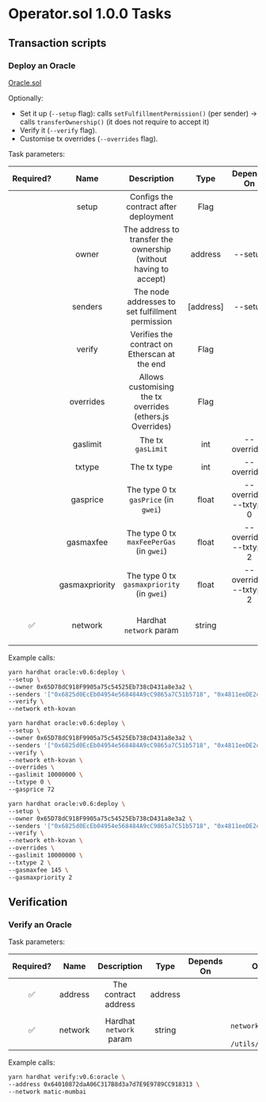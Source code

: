# Operator.sol 1.0.0 Tasks

## Transaction scripts

### Deploy an Oracle

[Oracle.sol](../../../../contracts/chainlink/v0.6/Oracle.sol)

Optionally:

- Set it up (`--setup` flag): calls `setFulfillmentPermission()` (per sender) -> calls `transferOwnership()` (it does not require to accept it)
- Verify it (`--verify` flag).
- Customise tx overrides (`--overrides` flag).

Task parameters:

| Required? |      Name      |                           Description                            |   Type    |       Depends On       |                     Options                      | Defaults to |
| :-------: | :------------: | :--------------------------------------------------------------: | :-------: | :--------------------: | :----------------------------------------------: | :---------: |
|           |     setup      |              Configs the contract after deployment               |   Flag    |                        |                                                  |   `false`   |
|           |     owner      | The address to transfer the ownership (without having to accept) |  address  |        --setup         |                                                  |             |
|           |    senders     |         The node addresses to set fulfillment permission         | [address] |        --setup         |                                                  |             |
|           |     verify     |          Verifies the contract on Etherscan at the end           |   Flag    |                        |                                                  |   `false`   |
|           |   overrides    |    Allows customising the tx overrides (ethers.js Overrides)     |   Flag    |                        |                                                  |   `false`   |
|           |    gaslimit    |                        The tx `gasLimit`                         |    int    |      --overrides       |                                                  |             |
|           |     txtype     |                           The tx type                            |    int    |      --overrides       |           `0` (legacy), `2` (EIP-1559)           |             |
|           |    gasprice    |               The type 0 tx `gasPrice` (in `gwei`)               |   float   | --overrides --txtype 0 |                                                  |             |
|           |   gasmaxfee    |             The type 0 tx `maxFeePerGas` (in `gwei`)             |   float   | --overrides --txtype 2 |                                                  |             |
|           | gasmaxpriority |            The type 0 tx `gasmaxpriority` (in `gwei`)            |   float   | --overrides --txtype 2 |                                                  |             |
|    ✅     |    network     |                     Hardhat `network` param                      |  string   |                        | See `networkUserConfigs` in `/utils/networks.ts` |  `hardhat`  |

Example calls:

```sh
yarn hardhat oracle:v0.6:deploy \
--setup \
--owner 0x65D78dC918F9905a75c54525Eb738cD431a8e3a2 \
--senders '["0x6825d0EcEb04954e568484A9cC9865a7C51b5718", "0x4811eeDE2cA80Be1d13096beA7Fc947aa037510f"]' \
--verify \
--network eth-kovan
```

```sh
yarn hardhat oracle:v0.6:deploy \
--setup \
--owner 0x65D78dC918F9905a75c54525Eb738cD431a8e3a2 \
--senders '["0x6825d0EcEb04954e568484A9cC9865a7C51b5718", "0x4811eeDE2cA80Be1d13096beA7Fc947aa037510f"]' \
--verify \
--network eth-kovan \
--overrides \
--gaslimit 10000000 \
--txtype 0 \
--gasprice 72
```

```sh
yarn hardhat oracle:v0.6:deploy \
--setup \
--owner 0x65D78dC918F9905a75c54525Eb738cD431a8e3a2 \
--senders '["0x6825d0EcEb04954e568484A9cC9865a7C51b5718", "0x4811eeDE2cA80Be1d13096beA7Fc947aa037510f"]' \
--verify \
--network eth-kovan \
--overrides \
--gaslimit 10000000 \
--txtype 2 \
--gasmaxfee 145 \
--gasmaxpriority 2
```

## Verification

### Verify an Oracle

Task parameters:

| Required? |  Name   |       Description       |  Type   | Depends On |                     Options                      | Defaults to |
| :-------: | :-----: | :---------------------: | :-----: | :--------: | :----------------------------------------------: | :---------: |
|    ✅     | address |  The contract address   | address |            |                                                  |             |
|    ✅     | network | Hardhat `network` param | string  |            | See `networkUserConfigs` in `/utils/networks.ts` |  `hardhat`  |

Example calls:

```sh
yarn hardhat verify:v0.6:oracle \
--address 0x64010872daA06C317B8d3a7d7E9E9789CC918313 \
--network matic-mumbai
```
